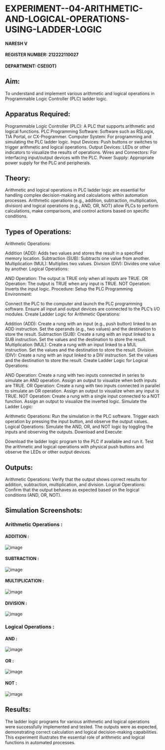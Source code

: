 # EXPERIMENT--04-ARITHMETIC-AND-LOGICAL-OPERATIONS-USING-LADDER-LOGIC
####  NARESH V
#### REGISTER NUMBER: 212222110027
#### DEPARTMENT: CSE(IOT)
## Aim:
To understand and implement various arithmetic and logical operations in Programmable Logic Controller (PLC) ladder logic.

## Apparatus Required:
Programmable Logic Controller (PLC): A PLC that supports arithmetic and logical functions.
PLC Programming Software: Software such as RSLogix, TIA Portal, or CX-Programmer.
Computer System: For programming and simulating the PLC ladder logic.
Input Devices: Push buttons or switches to trigger arithmetic and logical operations.
Output Devices: LEDs or other indicators to visualize the results of operations.
Wires and Connectors: For interfacing input/output devices with the PLC.
Power Supply: Appropriate power supply for the PLC and peripherals.
## Theory:
Arithmetic and logical operations in PLC ladder logic are essential for handling complex decision-making and calculations within automation processes. Arithmetic operations (e.g., addition, subtraction, multiplication, division) and logical operations (e.g., AND, OR, NOT) allow PLCs to perform calculations, make comparisons, and control actions based on specific conditions.

## Types of Operations:
Arithmetic Operations:

Addition (ADD): Adds two values and stores the result in a specified memory location.
Subtraction (SUB): Subtracts one value from another.
Multiplication (MUL): Multiplies two values.
Division (DIV): Divides one value by another.
Logical Operations:

AND Operation: The output is TRUE only when all inputs are TRUE.
OR Operation: The output is TRUE when any input is TRUE.
NOT Operation: Inverts the input logic.
Procedure:
Setup the PLC Programming Environment:

Connect the PLC to the computer and launch the PLC programming software.
Ensure all input and output devices are connected to the PLC’s I/O modules.
Create Ladder Logic for Arithmetic Operations:

Addition (ADD):
Create a rung with an input (e.g., push button) linked to an ADD instruction.
Set the operands (e.g., two values) and the destination to store the result.
Subtraction (SUB):
Create a rung with an input linked to a SUB instruction.
Set the values and the destination to store the result.
Multiplication (MUL):
Create a rung with an input linked to a MUL instruction.
Set the values and the destination to store the result.
Division (DIV):
Create a rung with an input linked to a DIV instruction.
Set the values and the destination to store the result.
Create Ladder Logic for Logical Operations:

AND Operation:
Create a rung with two inputs connected in series to simulate an AND operation.
Assign an output to visualize when both inputs are TRUE.
OR Operation:
Create a rung with two inputs connected in parallel to simulate an OR operation.
Assign an output to visualize when any input is TRUE.
NOT Operation:
Create a rung with a single input connected to a NOT function.
Assign an output to visualize the inverted logic.
Simulate the Ladder Logic:

Arithmetic Operations:
Run the simulation in the PLC software. Trigger each operation by pressing the input button, and observe the output values.
Logical Operations:
Simulate the AND, OR, and NOT logic by toggling the inputs and observing the outputs.
Download and Execute:

Download the ladder logic program to the PLC if available and run it.
Test the arithmetic and logical operations with physical push buttons and observe the LEDs or other output devices.


## Outputs:
Arithmetic Operations: Verify that the output shows correct results for addition, subtraction, multiplication, and division.
Logical Operations: Confirm that the output behaves as expected based on the logical conditions (AND, OR, NOT).
##  Simulation Screenshots:
### Arithmetic Operations :

#### ADDITION :
![image](https://github.com/user-attachments/assets/b22c642d-9631-4a11-9935-59716fa55fe3)

#### SUBTRACTION :
![image](https://github.com/user-attachments/assets/0bca8b0e-0a3b-4f8f-bc46-8e8688e15c76)

#### MULTIPLICATION :
![image](https://github.com/user-attachments/assets/0c0cc1b4-3e6f-41f6-a635-25207428b9c2)

#### DIVISION :
![image](https://github.com/user-attachments/assets/6bb59fdd-939d-489f-8039-44b10a13bdc2)

### Logical Operations :

#### AND :
![image](https://github.com/user-attachments/assets/011907d0-d6ae-446a-b992-e8578929ea57)

#### OR :
![image](https://github.com/user-attachments/assets/2a4851f3-2f24-40bd-ae86-0af785441dda)

#### NOT :
![image](https://github.com/user-attachments/assets/f999ebf0-f37b-48fb-8a33-bac43a0f4887)

## Results:
The ladder logic programs for various arithmetic and logical operations were successfully implemented and tested. The outputs were as expected, demonstrating correct calculation and logical decision-making capabilities. This experiment illustrates the essential role of arithmetic and logical functions in automated processes.

